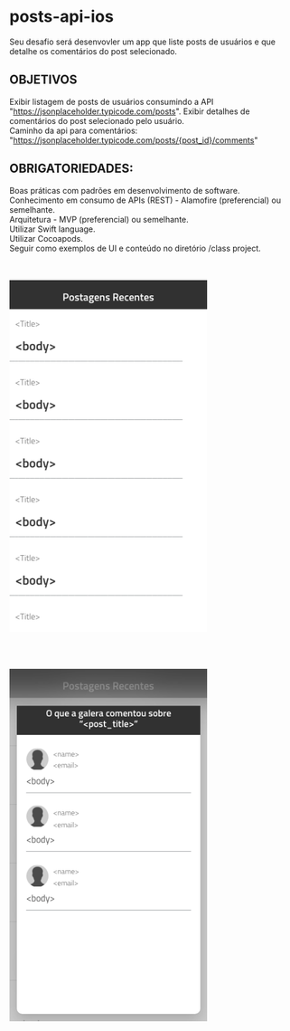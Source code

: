 # posts-api-ios

Seu desafio será desenvovler um app que liste posts de usuários e que detalhe os comentários do post selecionado. 

## OBJETIVOS
Exibir listagem de posts de usuários consumindo a API "https://jsonplaceholder.typicode.com/posts".
Exibir detalhes de comentários do post selecionado pelo usuário.<br/>
Caminho da api para comentários: "https://jsonplaceholder.typicode.com/posts/{post_id}/comments"

## OBRIGATORIEDADES:
Boas práticas com padrões em desenvolvimento de software.<br/>
Conhecimento em consumo de APIs (REST) - Alamofire (preferencial) ou semelhante.<br/>
Arquitetura - MVP (preferencial) ou semelhante.<br/>
Utilizar Swift language.<br/>
Utilizar Cocoapods.<br/>
Seguir como exemplos de UI e conteúdo no diretório /class project.<br/>
<br/><br/>
<p align="left">
  <img src="class project/ui_posts_example.png?raw=true" width="350" title="Posts">
</p>
<br/><br/>
<p align="left">
  <img src="class project/ui_comments_example.png?raw=true" width="350" title="Posts">
</p>
